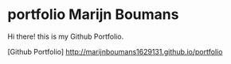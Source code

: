 # portfolio Marijn Boumans
Hi there! this is my Github Portfolio.

[Github Portfolio] http://marijnboumans1629131.github.io/portfolio
